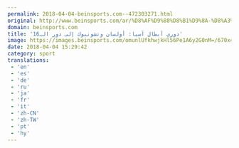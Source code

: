 ```yaml
---
permalink: 2018-04-04-beinsports.com--472303271.html
original: http://www.beinsports.com/ar/%D8%AF%D9%88%D8%B1%D9%8A-%D8%A3%D8%A8%D8%B7%D8%A7%D9%84-%D8%A2%D8%B3%D9%8A%D8%A7/news/%D8%AF%D9%88%D8%B1%D9%8A-%D8%A3%D8%A8%D8%B7%D8%A7%D9%84-%D8%A2%D8%B3%D9%8A%D8%A7-%D8%A3%D9%88%D9%84%D8%B3%D8%A7%D9%86-%D9%88/835776
domain: beinsports.com
title: 'دوري أبطال آسيا: أولسان وتشونبوك إلى دور الـ16'
image: https://images.beinsports.com/omunlUfkhwjkHl56Pe1A6y2G0nM=/670x424/smart/1794878-000_13O9Z5.jpg
date: 2018-04-04 15:29:42
category: sport
translations: 
 - 'en'
 - 'es'
 - 'de'
 - 'ru'
 - 'ja'
 - 'fr'
 - 'it'
 - 'zh-CN'
 - 'zh-TW'
 - 'pt'
 - 'hy'
---
```


